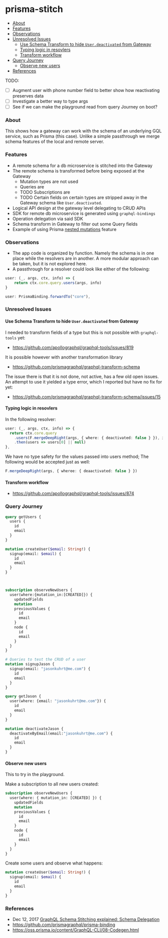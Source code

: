 
# prisma-stitch <!-- omit in toc -->

- [About](#about)
- [Features](#features)
- [Observations](#observations)
- [Unresolved Issues](#unresolved-issues)
  - [Use Schema Transform to hide `User.deactivated` from Gateway](#use-schema-transform-to-hide-userdeactivated-from-gateway)
  - [Typing logic in resovlers](#typing-logic-in-resovlers)
  - [Transform workflow](#transform-workflow)
- [Query Journey](#query-journey)
  - [Observe new users](#observe-new-users)
- [References](#references)

TODO:

- [ ] Augment user with phone number field to better show how reactivating preserves data
- [ ] Investigate a better way to type args
- [ ] See if we can make the playground read from query Journey on boot?

### About

This shows how a gateway can work with the schema of an underlying GQL service, such as Prisma (this case). Unlike a simple passthrough we merge schema features of the local and remote server.

### Features

- A remote schema for a db microservice is stitched into the Gateway
- The remote schema is transformed before being exposed at the Gateway
  - Mutation types are not used
  - Queries are
  - TODO Subscriptions are
  - TODO Certain fields on certain types are stripped away in the Gateway schema like `User.deactivated`.
- Logical API design at the gateway level delegating to CRUD APIs
- SDK for remote db microservice is generated using `graphql-bindings`
- Operation delegation via said SDK
- Schema transform in Gateway to filter out some Query fields
- Example of using Prisma [nested mutations](https://www.prisma.io/docs/reference/prisma-api/mutations-ol0yuoz6go#nested-mutations) feature


### Observations

* The app code is organized by function. Namely the schema is in one place while the resolvers are in another. A more modular approach can be taken, but it is not explored here.
* A passthrough for a resolver could look like either of the following:

```ts
user: (_, args, ctx, info) => {
    return ctx.core.query.users(args, info)
}
```
```ts
user: PrismaBinding.forwardTo("core"),
```



### Unresolved Issues

#### Use Schema Transform to hide `User.deactivated` from Gateway

I needed to transform fields of a type but this is not possible with `graphql-tools` yet:

- https://github.com/apollographql/graphql-tools/issues/819

It is possible however with another transformation library

- https://github.com/prismagraphql/graphql-transform-schema

The issue there is that it is not done, not active, has a few old open issues. An attempt to use it yielded a type error, which I reported but have no fix for yet:

- https://github.com/prismagraphql/graphql-transform-schema/issues/15

#### Typing logic in resovlers

In the following resolver:

```ts
user: (_, args, ctx, info) => {
  return ctx.core.query
    .users(F.mergeDeepRight(args, { where: { deactivated: false } }), info)
    .then(users => users[0] || null)
},
```

We have no type safety for the values passed into users method; The following would be accepted just as well:

```ts
F.mergeDeepRight(args, { wheree: { deaactivated: false } })
```

#### Transform workflow

* https://github.com/apollographql/graphql-tools/issues/874


### Query Journey

```graphql
query getUsers {
  users {
    id
    email
  }
}

mutation createUser($email: String!) {
  signup(email: $email) {
    id
    email
  }
}



subscription observeNewUsers {
  user(where:{mutation_in:[CREATED]}) {
    updatedFields
    mutation
    previousValues {
      id
      email
    }
    node {
      id
      email      
    }
  }
}

# Queries to test the CRUD of a user
mutation signupJason {
  signup(email: "jasonkuhrt@me.com") {
    id
    email
  }
}

query getJason {
  user(where: {email: "jasonkuhrt@me.com"}) {
    id
    email
  }
}

mutation deactivateJason {
  deactivateByEmail(email:"jasonkuhrt@me.com") {
    id
    email
  }
}
```

#### Observe new users

This to try in the playground.

Make a subscription to all new users created:

```graphql
subscription observeNewUsers {
  user(where: { mutation_in: [CREATED] }) {
    updatedFields
    mutation
    previousValues {
      id
      email
    }
    node {
      id
      email
    }
  }
}
```

Create some users and observe what happens:

```graphql
mutation createUser($email: String!) {
  signup(email: $email) {
    id
    email
  }
}
```


### References

- Dec 12, 2017
  [GraphQL Schema Stitching explained: Schema Delegation](https://blog.graph.cool/graphql-schema-stitching-explained-schema-delegation-4c6caf468405)
- https://github.com/prismagraphql/prisma-binding
- https://oss.prisma.io/content/GraphQL-CLI/08-Codegen.html